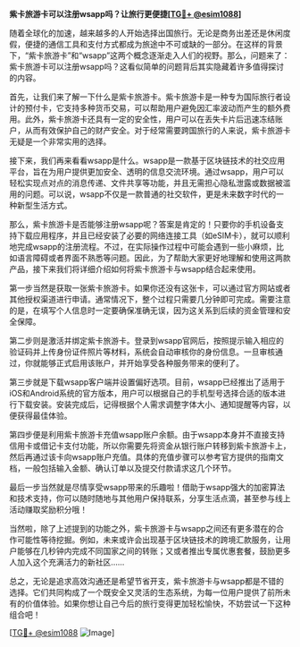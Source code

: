 **紫卡旅游卡可以注册wsapp吗？让旅行更便捷[[TG💪+ @esim1088](https://t.me/s/esim1088)]**

随着全球化的加速，越来越多的人开始选择出国旅行。无论是商务出差还是休闲度假，便捷的通信工具和支付方式都成为旅途中不可或缺的一部分。在这样的背景下，“紫卡旅游卡”和“wsapp”这两个概念逐渐走入人们的视野。那么，问题来了：紫卡旅游卡可以注册wsapp吗？这看似简单的问题背后其实隐藏着许多值得探讨的内容。

首先，让我们来了解一下什么是紫卡旅游卡。紫卡旅游卡是一种专为国际旅行者设计的预付卡，它支持多种货币交易，可以帮助用户避免因汇率波动而产生的额外费用。此外，紫卡旅游卡还具有一定的安全性，用户可以在丢失卡片后迅速冻结账户，从而有效保护自己的财产安全。对于经常需要跨国旅行的人来说，紫卡旅游卡无疑是一个非常实用的选择。

接下来，我们再来看看wsapp是什么。wsapp是一款基于区块链技术的社交应用平台，旨在为用户提供更加安全、透明的信息交流环境。通过wsapp，用户可以轻松实现点对点的消息传递、文件共享等功能，并且无需担心隐私泄露或数据被滥用的问题。可以说，wsapp不仅是一款普通的社交软件，更是未来数字时代的一种新型生活方式。

那么，紫卡旅游卡是否能够注册wsapp呢？答案是肯定的！只要你的手机设备支持下载应用程序，并且已经安装了必要的网络连接工具（如eSIM卡），就可以顺利地完成wsapp的注册流程。不过，在实际操作过程中可能会遇到一些小麻烦，比如语言障碍或者界面不熟悉等问题。因此，为了帮助大家更好地理解和使用这两款产品，接下来我们将详细介绍如何将紫卡旅游卡与wsapp结合起来使用。

第一步当然是获取一张紫卡旅游卡。如果你还没有这张卡，可以通过官方网站或者其他授权渠道进行申请。通常情况下，整个过程只需要几分钟即可完成。需要注意的是，在填写个人信息时一定要确保准确无误，因为这关系到后续的资金管理和安全保障。

第二步则是激活并绑定紫卡旅游卡。登录到wsapp官网后，按照提示输入相应的验证码并上传身份证件照片等材料，系统会自动审核你的身份信息。一旦审核通过，你就能够正式启用该账户，并开始享受各种服务带来的便利了。

第三步就是下载wsapp客户端并设置偏好选项。目前，wsapp已经推出了适用于iOS和Android系统的官方版本，用户可以根据自己的手机型号选择合适的版本进行下载安装。安装完成后，记得根据个人需求调整字体大小、通知提醒等内容，以便获得最佳体验。

第四步便是利用紫卡旅游卡充值wsapp账户余额。由于wsapp本身并不直接支持信用卡或借记卡支付功能，所以你需要先将资金从银行账户转移到紫卡旅游卡上，然后再通过该卡向wsapp账户充值。具体的充值步骤可以参考官方提供的指南文档，一般包括输入金额、确认订单以及提交付款请求这几个环节。

最后一步当然就是尽情享受wsapp带来的乐趣啦！借助于wsapp强大的加密算法和技术支持，你可以随时随地与其他用户保持联系，分享生活点滴，甚至参与线上活动赚取奖励积分哦！

当然啦，除了上述提到的功能之外，紫卡旅游卡与wsapp之间还有更多潜在的合作可能性等待挖掘。例如，未来或许会出现基于区块链技术的跨境汇款服务，让用户能够在几秒钟内完成不同国家之间的转账；又或者推出专属优惠套餐，鼓励更多人加入这个充满活力的新社区……

总之，无论是追求高效沟通还是希望节省开支，紫卡旅游卡与wsapp都是不错的选择。它们共同构成了一个既安全又灵活的生态系统，为每一位用户提供了前所未有的价值体验。如果你想让自己今后的旅行变得更加轻松愉快，不妨尝试一下这种组合吧！

[[TG💪+ @esim1088](https://t.me/s/esim1088) ![Image](https://i.postimg.cc/4NQfJmqS/Snipaste-2025-05-13-00-14-12.png)]